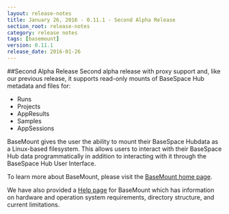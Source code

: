 ```yaml
---
layout: release-notes
title: January 26, 2016 - 0.11.1 - Second Alpha Release
section_root: release-notes
category: release notes
tags: [basemount]
version: 0.11.1
release_date: 2016-01-26
---
```


##Second Alpha Release
Second alpha release with proxy support and, like our previous release, it supports read-only mounts of BaseSpace Hub metadata and files for:

-  Runs
-  Projects
-  AppResults
-  Samples
-  AppSessions

BaseMount gives the user the ability to mount their BaseSpace Hubdata as a Linux-based filesystem.  This allows users to interact with their BaseSpace Hub data programmatically in addition to interacting with it through the BaseSpace Hub User Interface.  

To learn more about BaseMount, please visit the [BaseMount home page](https://basemount.basespace.illumina.com/).

We have also provided a [Help page](https://help.basespace.illumina.com/articles/descriptive/introduction-to-basemount/) for BaseMount which has information on hardware and operation system requirements, directory structure, and current limitations.

